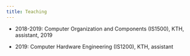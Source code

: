 ```yaml
---
title: Teaching
---
```


* 2018-2019: Computer Organization and Components (IS1500), KTH, assistant, 2019

* 2019: Computer Hardware Engineering (IS1200), KTH, assistant

